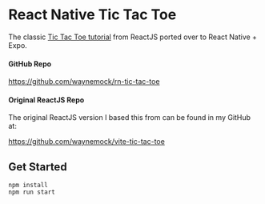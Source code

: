 # React Native Tic Tac Toe

The classic [Tic Tac Toe tutorial](https://react.dev/learn/tutorial-tic-tac-toe) from ReactJS ported over to React Native + Expo.

#### GitHub Repo
https://github.com/waynemock/rn-tic-tac-toe

#### Original ReactJS Repo

The original ReactJS version I based this from can be found in my GitHub at:

https://github.com/waynemock/vite-tic-tac-toe

## Get Started

  ```
  npm install
  npm run start
  ```
